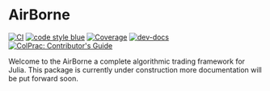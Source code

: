 # AirBorne
[![CI](https://github.com/JuDO-dev/AirBorne.jl/actions/workflows/CI.yml/badge.svg?branch=dev)](https://github.com/JuDO-dev/AirBorne.jl/actions/workflows/CI.yml)
[![code style blue](https://img.shields.io/badge/code%20style-blue-4495d1.svg)](https://github.com/invenia/Blue)
[![Coverage](https://codecov.io/gh/JuDO-dev/AirBorne.jl/branch/dev/graph/badge.svg)](https://codecov.io/gh/JuDO-dev/AirBorne.jl)
[![dev-docs](https://github.com/JuDO-dev/AirBorne.jl/actions/workflows/pages/pages-build-deployment/badge.svg?branch=gh-pages)](https://judo.dev/AirBorne.jl/dev/)
[![ColPrac: Contributor's Guide](https://img.shields.io/badge/ColPrac-Contributor's%20Guide-blueviolet)](https://github.com/SciML/ColPrac)

Welcome to the AirBorne a complete algorithmic trading framework for Julia. This package is currently under construction more documentation will be put forward soon.

